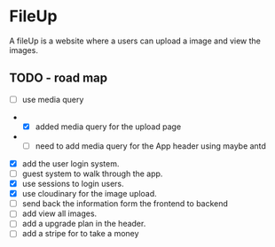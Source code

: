 # FileUp

A fileUp is a website where a users can upload a image and view the images.

## TODO - road map

- [ ] use media query

* - [x] added media query for the upload page
* - [ ] need to add media query for the App header using maybe antd

- [x] add the user login system.
- [ ] guest system to walk through the app.
- [x] use sessions to login users.
- [x] use cloudinary for the image upload.
- [ ] send back the information form the frontend to backend
- [ ] add view all images.
- [ ] add a upgrade plan in the header.
- [ ] add a stripe for to take a money
